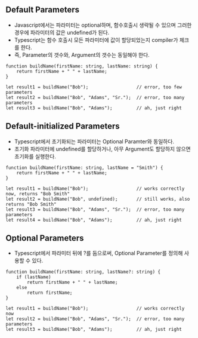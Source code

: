 ## Default Parameters
- Javascript에서는 파라미터는 optional하며, 함수호출시 생략될 수 있으며 그러한 경우에 
파라미터의 값은 undefined가 된다. 
- Typescript는 함수 호출시 모든 파라미터에 값이 할당되었는지 compiler가 체크를 한다. 
- 즉, Parameter의 갯수와, Argument의 갯수는 동일해야 한다.
~~~
function buildName(firstName: string, lastName: string) {
    return firstName + " " + lastName;
}

let result1 = buildName("Bob");                  // error, too few parameters
let result2 = buildName("Bob", "Adams", "Sr.");  // error, too many parameters
let result3 = buildName("Bob", "Adams");         // ah, just right
~~~


## Default-initialized Parameters
- Typescript에서 초기화되는 파라미터는 Optional Paramter와 동일하다.
- 초기화 파라미터에 undefined를 할당하거나, 아무 Argument도 할당하지 않으면 초기화를 실행한다.
~~~
function buildName(firstName: string, lastName = "Smith") {
    return firstName + " " + lastName;
}

let result1 = buildName("Bob");                  // works correctly now, returns "Bob Smith"
let result2 = buildName("Bob", undefined);       // still works, also returns "Bob Smith"
let result3 = buildName("Bob", "Adams", "Sr.");  // error, too many parameters
let result4 = buildName("Bob", "Adams");         // ah, just right
~~~

## Optional Parameters
- Typescript에서 파라미터 뒤에 ?를 둠으로써, Optional Parameter를 정의해 사용할 수 있다.
~~~
function buildName(firstName: string, lastName?: string) {
    if (lastName)
        return firstName + " " + lastName;
    else
        return firstName;
}

let result1 = buildName("Bob");                  // works correctly now
let result2 = buildName("Bob", "Adams", "Sr.");  // error, too many parameters
let result3 = buildName("Bob", "Adams");         // ah, just right
~~~